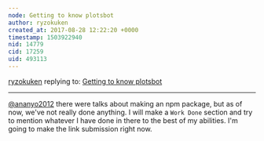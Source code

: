```yaml
---
node: Getting to know plotsbot
author: ryzokuken
created_at: 2017-08-28 12:22:20 +0000
timestamp: 1503922940
nid: 14779
cid: 17259
uid: 493113
---
```




[ryzokuken](../profile/ryzokuken) replying to: [Getting to know plotsbot](../notes/ryzokuken/08-23-2017/getting-to-know-plotsbot)

----
[@ananyo2012](/profile/ananyo2012) there were talks about making an npm package, but as of now, we've not really done anything. I will make a `Work Done` section and try to mention whatever I have done in there to the best of my abilities. I'm going to make the link submission right now.